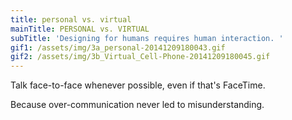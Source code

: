 ```yaml
---
title: personal vs. virtual
mainTitle: PERSONAL vs. VIRTUAL
subTitle: 'Designing for humans requires human interaction. '
gif1: /assets/img/3a_personal-20141209180043.gif
gif2: /assets/img/3b_Virtual_Cell-Phone-20141209180045.gif
---
```

<p>Talk face-to-face whenever possible, even if that's FaceTime. </p><p>Because over-communication never led to misunderstanding.</p>